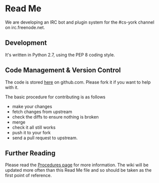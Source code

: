 # Read Me #

We are developing an IRC bot and plugin system for the #cs-york channel on irc.freenode.net.

## Development ##
It's written in Python 2.7, using the PEP 8 coding style.

## Code Management & Version Control ##
The code is stored [here](http://github.com/csyork/csbot/) on github.com. Please fork it if you want to help with it.

The basic procedure for contributing is as follows

- make your changes
- fetch changes from upstream
- check the diffs to ensure nothing is broken
- merge
- check it all still works
- push it to your fork
- send a pull request to upstream.

## Further Reading ##
Please read the [Procedures page](https://github.com/csyork/csbot/wiki/Procedure) for more information. The wiki will be updated more often than this Read Me file and so should be taken as the first point of reference.
